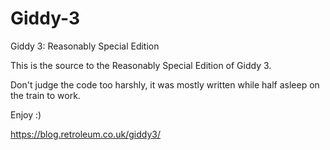 # Giddy-3
Giddy 3: Reasonably Special Edition

This is the source to the Reasonably Special Edition of Giddy 3.

Don't judge the code too harshly, it was mostly written while half asleep on
the train to work.

Enjoy :)


https://blog.retroleum.co.uk/giddy3/
